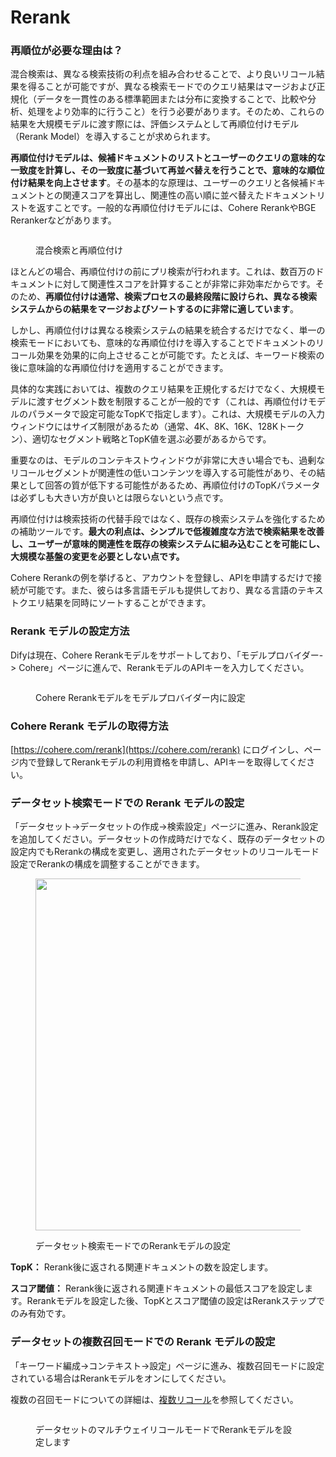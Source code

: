 # Rerank

### 再順位が必要な理由は？

混合検索は、異なる検索技術の利点を組み合わせることで、より良いリコール結果を得ることが可能ですが、異なる検索モードでのクエリ結果はマージおよび正規化（データを一貫性のある標準範囲または分布に変換することで、比較や分析、処理をより効率的に行うこと）を行う必要があります。そのため、これらの結果を大規模モデルに渡す際には、評価システムとして再順位付けモデル（Rerank Model）を導入することが求められます。

**再順位付けモデルは、候補ドキュメントのリストとユーザーのクエリの意味的な一致度を計算し、その一致度に基づいて再並べ替えを行うことで、意味的な順位付け結果を向上させます**。その基本的な原理は、ユーザーのクエリと各候補ドキュメントとの関連スコアを算出し、関連性の高い順に並べ替えたドキュメントリストを返すことです。一般的な再順位付けモデルには、Cohere RerankやBGE Rerankerなどがあります。

<figure><img src="https://assets-docs.dify.ai/img/jp/retrieval-augment/26fca463d8948ec474b38bc006778198.webp" alt=""><figcaption><p>混合検索と再順位付け</p></figcaption></figure>

ほとんどの場合、再順位付けの前にプリ検索が行われます。これは、数百万のドキュメントに対して関連性スコアを計算することが非常に非効率だからです。そのため、**再順位付けは通常、検索プロセスの最終段階に設けられ、異なる検索システムからの結果をマージおよびソートするのに非常に適しています**。

しかし、再順位付けは異なる検索システムの結果を統合するだけでなく、単一の検索モードにおいても、意味的な再順位付けを導入することでドキュメントのリコール効果を効果的に向上させることが可能です。たとえば、キーワード検索の後に意味論的な再順位付けを適用することができます。

具体的な実践においては、複数のクエリ結果を正規化するだけでなく、大規模モデルに渡すセグメント数を制限することが一般的です（これは、再順位付けモデルのパラメータで設定可能なTopKで指定します）。これは、大規模モデルの入力ウィンドウにはサイズ制限があるため（通常、4K、8K、16K、128Kトークン）、適切なセグメント戦略とTopK値を選ぶ必要があるからです。

重要なのは、モデルのコンテキストウィンドウが非常に大きい場合でも、過剰なリコールセグメントが関連性の低いコンテンツを導入する可能性があり、その結果として回答の質が低下する可能性があるため、再順位付けのTopKパラメータは必ずしも大きい方が良いとは限らないという点です。

再順位付けは検索技術の代替手段ではなく、既存の検索システムを強化するための補助ツールです。**最大の利点は、シンプルで低複雑度な方法で検索結果を改善し、ユーザーが意味的関連性を既存の検索システムに組み込むことを可能にし、大規模な基盤の変更を必要としない点です。**

Cohere Rerankの例を挙げると、アカウントを登録し、APIを申請するだけで接続が可能です。また、彼らは多言語モデルも提供しており、異なる言語のテキストクエリ結果を同時にソートすることができます。

### Rerank モデルの設定方法

Difyは現在、Cohere Rerankモデルをサポートしており、「モデルプロバイダー-> Cohere」ページに進んで、RerankモデルのAPIキーを入力してください。

<figure><img src="https://assets-docs.dify.ai/img/jp/retrieval-augment/13bae4fe598cc12c0fc91e6ff936017e.webp" alt=""><figcaption><p>Cohere Rerankモデルをモデルプロバイダー内に設定</p></figcaption></figure>

### Cohere Rerank モデルの取得方法

[https://cohere.com/rerank](https://cohere.com/rerank) にログインし、ページ内で登録してRerankモデルの利用資格を申請し、APIキーを取得してください。

### データセット検索モードでの Rerank モデルの設定

「データセット->データセットの作成->検索設定」ページに進み、Rerank設定を追加してください。データセットの作成時だけでなく、既存のデータセットの設定内でもRerankの構成を変更し、適用されたデータセットのリコールモード設定でRerankの構成を調整することができます。

<figure><img src="https://assets-docs.dify.ai/img/jp/retrieval-augment/4a345a77e515db116ca35ab742f85e48.webp" alt="" width="563"><figcaption><p>データセット検索モードでのRerankモデルの設定</p></figcaption></figure>

**TopK：** Rerank後に返される関連ドキュメントの数を設定します。

**スコア閾値：** Rerank後に返される関連ドキュメントの最低スコアを設定します。Rerankモデルを設定した後、TopKとスコア閾値の設定はRerankステップでのみ有効です。

### データセットの複数召回モードでの Rerank モデルの設定

「キーワード編成->コンテキスト->設定」ページに進み、複数召回モードに設定されている場合はRerankモデルをオンにしてください。

複数の召回モードについての詳細は、[複数リコール](https://docs.dify.ai/v/ja-jp/guides/knowledge-base/integrate-knowledge-within-application#rikru)を参照してください。

<figure><img src="https://assets-docs.dify.ai/img/jp/retrieval-augment/0045c5acb2596eaeea0f388d6e66e1c3.webp" alt=""><figcaption><p>データセットのマルチウェイリコールモードでRerankモデルを設定します</p></figcaption></figure>
